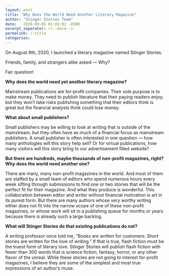 ```yaml
---
layout: post
title: "Why Does the World Need Another Literary Magazine"
author: "Stinger Stories Team"
date:   2020-09-05 01:01:01 -0500
excerpt_separator: <!--more-->
permalink: /:title
categories:
---
```


<!--more-->

On August 8th, 2020, I launched a literary magazine named Stinger Stories.

Friends, family, and strangers alike asked — Why?<!--more-->

Fair question!

<b>Why does the world need yet another literary magazine?</b>

Mainstream publications are for-profit companies. Their sole purpose is to make money. They need to publish literature that their paying readers enjoy, but they won’t take risks publishing something that their editors think is great but the financial analysts think could lose money.

<b>What about small publishers?</b>

Small publishers may be willing to look at writing that is outside of the mainstream, but they often have as much of a financial focus as mainstream publishers. A small publisher is often interested in one question — how many anthologies will this story help sell? Or for virtual publications, how many visitors will this story bring to our advertisement filled website?

<b>But there are hundreds, maybe thousands of non-profit magazines, right? Why does the world need another one?</b>

There are many, many non-profit magazines in the world. And most of them are staffed by a small team of editors who spend numerous hours every week sifting through submissions to find one or two stories that will be the perfect fit for their magazine. And what they produce is wonderful. This collaboration between editor and writer without financial motivation is art in its purest form. But there are many authors whose very worthy writing either does not fit into the narrow scope of one of these non-profit magazines, or whose work will sit in a publishing queue for months or years because there is already such a large backlog.

<b>What will Stinger Stories do that existing publications do not?</b>

A writing professor once told me, “Books are written for customers. Short stories are written for the love of writing.” If that is true, flash fiction must be the truest form of literary love. Stinger Stories will publish flash fiction with fewer than 300 words that is science fiction, fantasy, horror, or any other flavor of the unreal. While these stories are not going to interest for-profit magazines, I believe they are some of the simplest and most true expressions of an author’s muse.
